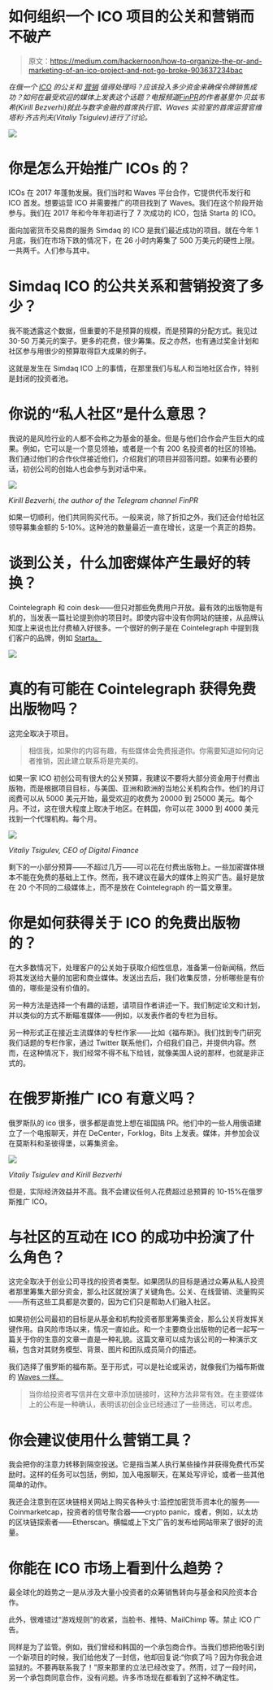 # 如何组织一个 ICO 项目的公关和营销而不破产

> 原文：<https://medium.com/hackernoon/how-to-organize-the-pr-and-marketing-of-an-ico-project-and-not-go-broke-903637234bac>

*在俄一个* [*ICO*](https://hackernoon.com/tagged/ico) *的公关和* [*营销*](https://hackernoon.com/tagged/marketing) *值得处理吗？应该投入多少资金来确保令牌销售成功？如何在最受欢迎的媒体上发表这个话题？电报频道*[*FinPR*](http://t.me/finpr)*的作者基里尔·贝兹韦希(Kirill Bezverhi)就此与数字金融的首席执行官、Waves 实验室的首席运营官维塔利·齐古列夫(Vitaliy Tsigulev)进行了讨论。*

![](img/7274a8dd2fb8e78067e659bb583f80b0.png)

# 你是怎么开始推广 ICOs 的？

ICOs 在 2017 年蓬勃发展。我们当时和 Waves 平台合作，它提供代币发行和 ICO 首发。想要运营 ICO 并需要推广的项目找到了 Waves。我们在这个阶段开始参与。我们在 2017 年和今年年初进行了 7 次成功的 ICO，包括 Starta 的 ICO。

面向加密货币交易商的服务 Simdaq 的 ICO 是我们最近成功的项目。就在今年 1 月底，我们在市场下跌的情况下，在 26 小时内筹集了 500 万美元的硬性上限。一共两千。人们参与其中。

# Simdaq ICO 的公共关系和营销投资了多少？

我不能透露这个数据，但重要的不是预算的规模，而是预算的分配方式。我见过 30-50 万美元的案子。更多的花费，很少筹集。反之亦然，也有通过奖金计划和社区参与用很少的预算取得巨大成果的例子。

这就是发生在 Simdaq ICO 上的事情，在那里我们与私人和当地社区合作，特别是封闭的投资者池。

# 你说的“私人社区”是什么意思？

我说的是风险行业的人都不会称之为基金的基金。但是与他们合作会产生巨大的成果。例如，它可以是一个意见领袖，或者是一个有 200 名投资者的社区的领袖。我们通过他们的合作伙伴接近他们，介绍我们的项目并回答问题。如果有必要的话，初创公司的创始人也会参与到对话中来。

![](img/4be1f8d099997af045a8430c8e3a8c2a.png)

*Kirill Bezverhi, the author of the Telegram channel FinPR*

如果一切顺利，他们共同购买代币。一般来说，除了折扣之外，我们还会付给社区领导募集金额的 5-10%。这种池的数量最近一直在增长，这是一个真正的趋势。

# 谈到公关，什么加密媒体产生最好的转换？

Cointelegraph 和 coin desk——但只对那些免费用户开放。最有效的出版物是有机的，当发表一篇社论提到你的项目时。即使内容中没有你网站的链接，从品牌认知度上来说也比付费植入好很多。一个很好的例子是在 Cointelegraph 中提到我们客户的品牌，例如 [Starta。](https://cointelegraph.com/news/feeling-left-in-cold-by-ico-revolution-vc-firms-jump-blockchain-bandwagon)

![](img/e677b7367360e95b1553dddbc36e3737.png)

# 真的有可能在 Cointelegraph 获得免费出版物吗？

这完全取决于项目。

> 相信我，如果你的内容有趣，有些媒体会免费报道你。你需要知道如何向记者推销，因此建立联系将是完美的。

如果一家 ICO 初创公司有很大的公关预算，我建议不要将大部分资金用于付费出版物，而是根据项目目标，与美国、亚洲和欧洲的当地公关机构合作。他们的月订阅费可以从 5000 美元开始，最受欢迎的收费为 20000 到 25000 美元。每个月。不过，这在很大程度上取决于地区。在韩国，你可以花 3000 到 4000 美元找到一个代理机构。每个月。

![](img/0618a30985a0784e34bd5aa1863e3a19.png)

*Vitaliy Tsigulev, CEO of Digital Finance*

剩下的一小部分预算——不超过几万——可以花在付费出版物上。一些加密媒体根本不能在免费的基础上工作。然而，我不建议在最大的媒体上购买广告。最好是放在 20 个不同的二级媒体上，而不是放在 Cointelegraph 的一篇文章里。

# 你是如何获得关于 ICO 的免费出版物的？

在大多数情况下，处理客户的公关始于获取介绍性信息，准备第一份新闻稿，然后将其发送给大量的加密和商业媒体。发送出去后，我们收集反馈，分析哪些是有价值的，哪些是没有价值的。

另一种方法是选择一个有趣的话题，请项目作者讲述一下。我们制定论文和计划，并以类似的方式不断瞄准媒体——例如，以发表作者的专栏为目标。

另一种形式正在接近主流媒体的专栏作家——比如《福布斯》。我们找到专门研究我们话题的专栏作家，通过 Twitter 联系他们，介绍我们自己，并提供内容。然而，在这种情况下，我们经常不得不私下给钱，就像美国人说的那样，也就是非正式的。

# 在俄罗斯推广 ICO 有意义吗？

俄罗斯队的 ico 很多，很多都是直觉上想在祖国搞 PR。他们中的一些人用俄语建立了一个电报聊天，并在 DeCenter，Forklog，Bits 上发表。媒体，并参加会议在莫斯科和圣彼得堡，以筹集资金。

![](img/6174e0b7c4278c66847f6e373bd744b8.png)

*Vitaliy Tsigulev and Kirill Bezverhi*

但是，实际经济效益并不高。我不会建议任何人花费超过总预算的 10-15%在俄罗斯推广 ICO。

# 与社区的互动在 ICO 的成功中扮演了什么角色？

这完全取决于创业公司寻找的投资者类型。如果团队的目标是通过众筹从私人投资者那里筹集大部分资金，那么社区就扮演了关键角色。公关、在线营销、流量购买——所有这些工具都是次要的，因为它们只是帮助人们融入社区。

如果初创公司最初的目标是从基金和机构投资者那里筹集资金，那么公关将发挥关键作用。自风险市场以来，情况一直如此。和一个主要商业出版物的记者一起写一篇关于你的生意的文章一直是一种礼貌。这篇文章可以成为该公司的一种演示文稿，包含对其财务模型、背景、图片和团队成员简介的描述。

我们选择了俄罗斯的福布斯。至于形式，可以是社论或采访，就像我们为福布斯做的 [Waves 一样。](http://www.forbes.ru/tehnologii/339025-aleksandr-ivanov-waves-platform-tehnicheski-nichto-ne-meshaet-organizovat)

> 当你给投资者写信并在文章中添加链接时，这种方法非常有效。在主要媒体上的公布是一种确认，表明该初创企业已经通过了一些筛选，可以考虑。

# 你会建议使用什么营销工具？

我会把你的注意力转移到隔空投送。它是指当某人执行某些操作并获得免费代币奖励时。这样的任务可以包括，例如，加入电报聊天，在某处写评论，或者一些其他简单的动作。

我还会注意到在区块链相关网站上购买各种头寸:监控加密货币资本化的服务——Coinmarketcap，投资者的信号聚合器——crypto panic，或者，例如，以太坊的区块链探索者——Etherscan。横幅或上下文广告的发布给网站带来了很好的流量。

# 你能在 ICO 市场上看到什么趋势？

最全球化的趋势之一是从涉及大量小投资者的众筹销售转向与基金和风险资本合作。

此外，很难错过“游戏规则”的收紧，当脸书、推特、MailChimp 等。禁止 ICO 广告。

同样是为了监管。例如，我们曾经和韩国的一个承包商合作。当我们想把他吸引到一个新项目的时候，我们给他发了一封信，他却回复说:“你疯了吗？因为你我会进监狱的。不要再联系我了！”原来那里的立法已经改变了。然而，过了一段时间，另一个承包商同意合作，没有问题。许多市场现在都看到了这种不确定性。